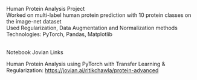 
Human Protein Analysis Project</br>
Worked on multi-label human protein prediction with 10 protein classes on the image-net dataset</br>
Used Regularization, Data Augmentation and Normalization methods</br>
Technologies: PyTorch, Pandas, Matplotlib</br>
</br>

Notebook Jovian Links</br>

Human Protein Analysis using PyTorch with Transfer Learning & Regularization:  https://jovian.ai/ritikchawla/protein-advanced

